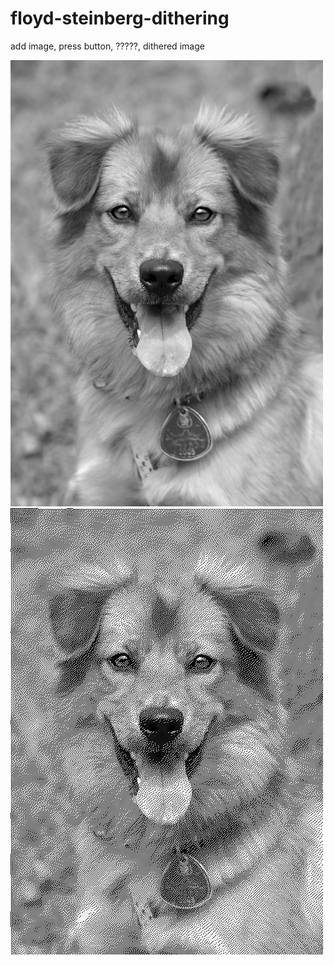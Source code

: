 # floyd-steinberg-dithering
add image, press button, ?????, dithered image

![Alt text](dog.jpg?raw=true "dog")
![Alt text](dog2.png?raw=true "dog 2")
